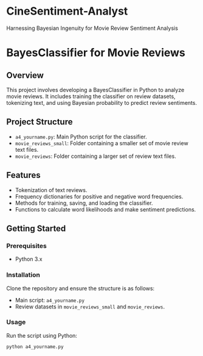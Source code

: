 # CineSentiment-Analyst
Harnessing Bayesian Ingenuity for Movie Review Sentiment Analysis
# BayesClassifier for Movie Reviews

## Overview
This project involves developing a BayesClassifier in Python to analyze movie reviews. It includes training the classifier on review datasets, tokenizing text, and using Bayesian probability to predict review sentiments.

## Project Structure
- `a4_yourname.py`: Main Python script for the classifier.
- `movie_reviews_small`: Folder containing a smaller set of movie review text files.
- `movie_reviews`: Folder containing a larger set of review text files.

## Features
- Tokenization of text reviews.
- Frequency dictionaries for positive and negative word frequencies.
- Methods for training, saving, and loading the classifier.
- Functions to calculate word likelihoods and make sentiment predictions.

## Getting Started
### Prerequisites
- Python 3.x

### Installation
Clone the repository and ensure the structure is as follows:
- Main script: `a4_yourname.py`
- Review datasets in `movie_reviews_small` and `movie_reviews`.

### Usage
Run the script using Python:
```bash
python a4_yourname.py
